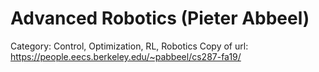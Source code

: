 # Advanced Robotics (Pieter Abbeel)

Category: Control, Optimization, RL, Robotics
Copy of url: https://people.eecs.berkeley.edu/~pabbeel/cs287-fa19/